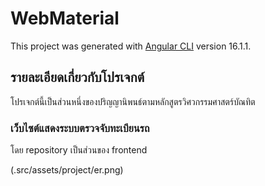 # WebMaterial

This project was generated with [Angular CLI](https://github.com/angular/angular-cli) version 16.1.1.

## รายละเอียดเกี่ยวกับโปรเจกต์
โปรเจกต์นี้เป็นส่วนหนึ่งของปริญญานิพนธ์ตามหลักสูตรวิศวกรรมศาสตร์บัณทิต

### เว็บไซต์แสดงระบบตรวจจับทะเบียนรถ
โดย repository เป็นส่วนของ frontend

(.src/assets/project/er.png)